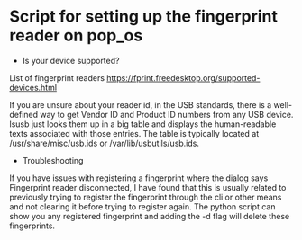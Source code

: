 # Script for setting up the fingerprint reader on pop_os

* Is your device supported? 

List of fingerprint readers https://fprint.freedesktop.org/supported-devices.html

If you are unsure about your reader id, in the USB standards, there is a well-defined way to get Vendor ID and Product ID numbers from any USB device. 
lsusb just looks them up in a big table and displays the human-readable texts associated with those entries. 
The table is typically located at /usr/share/misc/usb.ids or /var/lib/usbutils/usb.ids.

* Troubleshooting

If you have issues with registering a fingerprint where the dialog says Fingerprint reader disconnected, 
I have found that this is usually related to previously trying to register the fingerprint through the cli or other means and not clearing it before trying to register again.
The python script can show you any registered fingerprint and adding the -d flag will delete these fingerprints.
